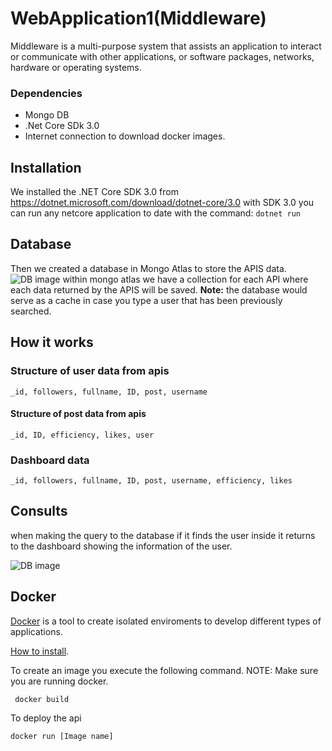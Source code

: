 # WebApplication1(Middleware)
Middleware is a multi-purpose system that assists an application to interact or communicate with other applications, or software packages, networks, hardware or operating systems.

### Dependencies
* Mongo DB
* .Net Core SDk 3.0
* Internet connection to download docker images.

## Installation
We installed the .NET Core SDK 3.0 from https://dotnet.microsoft.com/download/dotnet-core/3.0
with SDK 3.0 you can run any netcore application to date with the command:
`dotnet run`

## Database
Then we created a database in Mongo Atlas to store the APIS data.
![DB image](https://github.com/IngenieriaDeSistemasUTB/ArcSoft2p2019/blob/master/middleware/colecciones.png)
within mongo atlas we have a collection for each API where each data returned by the APIS will be saved.
**Note:** the database would serve as a cache in case you type a user that has been previously searched.

## How it works
### Structure of user data from apis
```
_id, followers, fullname, ID, post, username
```

#### Structure of post data from apis
```
_id, ID, efficiency, likes, user
```

### Dashboard data
```
_id, followers, fullname, ID, post, username, efficiency, likes
```
## Consults
when making the query to the database if it finds the user inside it returns to the dashboard showing the information of the user.

![DB image](https://github.com/IngenieriaDeSistemasUTB/ArcSoft2p2019/blob/master/middleware/consulta.png)


## Docker
[Docker](https://www.docker.com/why-docker) is a tool to create isolated enviroments to develop different types of applications.

[How to install](https://docs.docker.com/v17.09/engine/installation/).

To create an image you execute the following command.
NOTE: Make sure you are running docker.
```
 docker build
```

To deploy the api
```
docker run [Image name]
```
